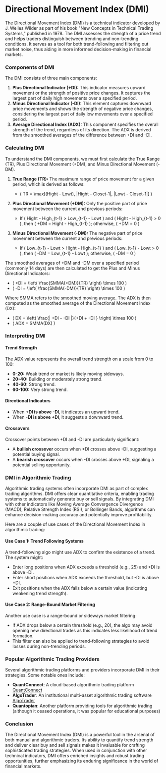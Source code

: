 # Directional Movement Index (DMI)

The Directional Movement Index (DMI) is a technical indicator developed by J. Welles Wilder as part of his book "New Concepts in Technical Trading Systems," published in 1978. The DMI assesses the strength of a price trend and helps traders distinguish between trending and non-trending conditions. It serves as a tool for both trend-following and filtering out market noise, thus aiding in more informed decision-making in financial markets.

### Components of DMI

The DMI consists of three main components:  
1. **Plus Directional Indicator (+DI):** This indicator measures upward movement or the strength of positive price changes. It captures the largest part of daily high movements over a specified period.  
2. **Minus Directional Indicator (-DI):** This element captures downward price movements and shows the strength of negative price changes, considering the largest part of daily low movements over a specified period.  
3. **Average Directional Index (ADX):** This component specifies the overall strength of the trend, regardless of its direction. The ADX is derived from the smoothed averages of the difference between +DI and -DI.

### Calculating DMI

To understand the DMI components, we must first calculate the True Range (TR), Plus Directional Movement (+DM), and Minus Directional Movement (-DM).

1. **True Range (TR):** The maximum range of price movement for a given period, which is derived as follows:
   - \( TR = \max[(Hight - Lowt), |Hight - Closet-1|, |Lowt - Closet-1|] \)

2. **Plus Directional Movement (+DM):** Only the positive part of price movement between the current and previous periods:
   - If \( Hight - High_{t-1} > Low_{t-1} - Lowt \) and \( Hight - High_{t-1} > 0 \), then \( +DM = Hight - High_{t-1} \); otherwise, \( +DM = 0 \)

3. **Minus Directional Movement (-DM):** The negative part of price movement between the current and previous periods:
   - If \( Low_{t-1} - Lowt > Hight - High_{t-1} \) and \( Low_{t-1} - Lowt > 0 \), then \( -DM = Low_{t-1} - Lowt \); otherwise, \( -DM = 0 \)

The smoothed averages of +DM and -DM over a specified period (commonly 14 days) are then calculated to get the Plus and Minus Directional Indicators:
   - \( +DI = \left( \frac{SMMA(+DM)}{TR} \right) \times 100 \)
   - \( -DI = \left( \frac{SMMA(-DM)}{TR} \right) \times 100 \)

Where SMMA refers to the smoothed moving average. The ADX is then computed as the smoothed average of the Directional Movement Index (DX):
   - \( DX = \left( \frac{| +DI - -DI |}{+DI + -DI } \right) \times 100 \)
   - \( ADX = SMMA(DX) \)

### Interpreting DMI

#### Trend Strength

The ADX value represents the overall trend strength on a scale from 0 to 100:
- **0-20:** Weak trend or market is likely moving sideways.
- **20-40:** Building or moderately strong trend.
- **40-60:** Strong trend.
- **60-100:** Very strong trend.

#### Directional Indicators

- When **+DI is above -DI**, it indicates an upward trend.
- When **-DI is above +DI**, it suggests a downward trend.

#### Crossovers

Crossover points between +DI and -DI are particularly significant:
- A **bullish crossover** occurs when +DI crosses above -DI, suggesting a potential buying signal.
- A **bearish crossover** occurs when -DI crosses above +DI, signaling a potential selling opportunity.

### DMI in Algorithmic Trading

Algorithmic trading systems often incorporate DMI as part of complex trading algorithms. DMI offers clear quantitative criteria, enabling trading systems to automatically generate buy or sell signals. By integrating DMI with other indicators like Moving Average Convergence Divergence (MACD), Relative Strength Index (RSI), or Bollinger Bands, algorithms can enhance decision-making accuracy and potentially improve profitability.

Here are a couple of use cases of the Directional Movement Index in algorithmic trading:

#### Use Case 1: Trend Following Systems

A trend-following algo might use ADX to confirm the existence of a trend. The system might:
- Enter long positions when ADX exceeds a threshold (e.g., 25) and +DI is above -DI.
- Enter short positions when ADX exceeds the threshold, but -DI is above +DI.
- Exit positions when the ADX falls below a certain value (indicating weakening trend strength).

#### Use Case 2: Range-Bound Market Filtering

Another use case is a range-bound or sideways market filtering:
- If ADX drops below a certain threshold (e.g., 20), the algo may avoid opening new directional trades as this indicates less likelihood of trend formation.
- This filter can also be applied to trend-following strategies to avoid losses during non-trending periods.

### Popular Algorithmic Trading Providers

Several algorithmic trading platforms and providers incorporate DMI in their strategies. Some notable ones include:

- **QuantConnect**: A cloud-based algorithmic trading platform [QuantConnect](https://www.quantconnect.com/)
- **AlgoTrader**: An institutional multi-asset algorithmic trading software [AlgoTrader](https://www.algotrader.com/)
- **Quantopian**: Another platform providing tools for algorithmic trading (although it ceased operations, it was popular for educational purposes)

### Conclusion

The Directional Movement Index (DMI) is a powerful tool in the arsenal of both manual and algorithmic traders. Its ability to quantify trend strength and deliver clear buy and sell signals makes it invaluable for crafting sophisticated trading strategies. When used in conjunction with other technical indicators, DMI offers enriched insights and robust trading opportunities, further emphasizing its enduring significance in the world of financial markets.

